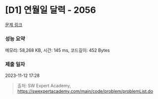 # [D1] 연월일 달력 - 2056 

[문제 링크](https://swexpertacademy.com/main/code/problem/problemDetail.do?contestProbId=AV5QLkdKAz4DFAUq) 

### 성능 요약

메모리: 58,268 KB, 시간: 145 ms, 코드길이: 452 Bytes

### 제출 일자

2023-11-12 17:28



> 출처: SW Expert Academy, https://swexpertacademy.com/main/code/problem/problemList.do